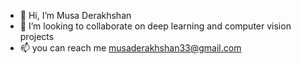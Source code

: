 - 👋 Hi, I’m Musa Derakhshan
- 💞️ I’m looking to collaborate on deep learning and computer vision projects
- 📫 you can reach me musaderakhshan33@gmail.com

<!---
Musa1994d/Musa1994d is a ✨ special ✨ repository because its `README.md` (this file) appears on your GitHub profile.
You can click the Preview link to take a look at your changes.
--->
